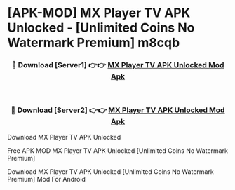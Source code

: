 # [APK-MOD] MX Player TV APK Unlocked - [Unlimited Coins No Watermark Premium] m8cqb



<div align="center">
<h3>🔴 Download [Server1] 👉👉 <a href="https://momento.my/?title=MX_Player_TV_APK_Unlocked">MX Player TV APK Unlocked Mod Apk</a></h3><br>

<h3>🔴 Download [Server2] 👉👉 <a href="https://momento.my/?title=MX_Player_TV_APK_Unlocked">MX Player TV APK Unlocked Mod Apk</a></h3>
</div>



Download MX Player TV APK Unlocked 

Free APK MOD MX Player TV APK Unlocked [Unlimited Coins No Watermark Premium]

Download MX Player TV APK Unlocked [Unlimited Coins No Watermark Premium] Mod For Android
